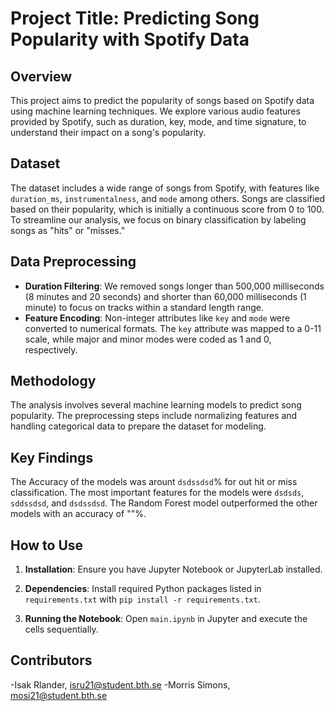 # Project Title: Predicting Song Popularity with Spotify Data

## Overview
This project aims to predict the popularity of songs based on Spotify data using machine learning techniques. We explore various audio features provided by Spotify, such as duration, key, mode, and time signature, to understand their impact on a song's popularity.

## Dataset
The dataset includes a wide range of songs from Spotify, with features like `duration_ms`, `instrumentalness`, and `mode` among others. Songs are classified based on their popularity, which is initially a continuous score from 0 to 100. To streamline our analysis, we focus on binary classification by labeling songs as "hits" or "misses."

## Data Preprocessing
- **Duration Filtering**: We removed songs longer than 500,000 milliseconds (8 minutes and 20 seconds) and shorter than 60,000 milliseconds (1 minute) to focus on tracks within a standard length range.
- **Feature Encoding**: Non-integer attributes like `key` and `mode` were converted to numerical formats. The `key` attribute was mapped to a 0-11 scale, while major and minor modes were coded as 1 and 0, respectively.

## Methodology
The analysis involves several machine learning models to predict song popularity. The preprocessing steps include normalizing features and handling categorical data to prepare the dataset for modeling.

## Key Findings
The Accuracy of the models was arount `dsdssdsd`% for out hit or miss classification. The most important features for the models were `dsdsds`, `sddssdsd`, and `dsdssdsd`. The Random Forest model outperformed the other models with an accuracy of ""%.

## How to Use
1. **Installation**: Ensure you have Jupyter Notebook or JupyterLab installed.
2. **Dependencies**: Install required Python packages listed in `requirements.txt` with `pip install -r requirements.txt`.

3. **Running the Notebook**: Open `main.ipynb` in Jupyter and execute the cells sequentially.

## Contributors
-Isak Rlander, isru21@student.bth.se
-Morris Simons, mosi21@student.bth.se
